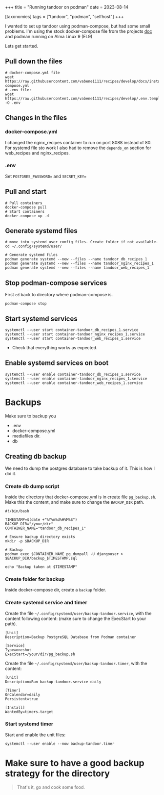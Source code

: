 +++
title = "Running tandoor on podman"
date = 2023-08-14

[taxonomies]
tags = ["tandoor", "podman", "selfhost"]
+++

I wanted to set up tandoor using podman-compose, but had some small problems.
I'm using the stock docker-compose file from the projects [doc](https://docs.tandoor.dev/install/docker/#plain) and podman running on Alma Linux 9 (EL9)

<!-- more -->

Lets get started.

## Pull down the files

```
# docker-compose.yml file
wget https://raw.githubusercontent.com/vabene1111/recipes/develop/docs/install/docker/plain/docker-compose.yml
# .env file:
wget https://raw.githubusercontent.com/vabene1111/recipes/develop/.env.template -O .env
```

## Changes in the files

### docker-compose.yml

I changed the nginx_recipes container to run on port 8088 instead of 80.
For systemd file sto work I also had to remove the `depends_on` section for web_recipes and nginx_recipes.


### .env

Set `POSTGRES_PASSWORD=` and `SECRET_KEY=`

## Pull and start

```
# Pull containers
docker-compose pull
# Start containers
docker-compose up -d
```

## Generate systemd files


```
# move into systemd user config files. Create folder if not available.
cd ~/.config/systemd/user/

# Generate systemd files
podman generate systemd --new --files --name tandoor_db_recipes_1 
podman generate systemd --new --files --name tandoor_nginx_recipes_1 
podman generate systemd --new --files --name tandoor_web_recipes_1 
```

## Stop podman-compose services

First `cd` back to directory where podman-compose is.
```
podman-compose stop
```

## Start systemd services

```
systemctl --user start container-tandoor_db_recipes_1.service
systemctl --user start container-tandoor_nginx_recipes_1.service
systemctl --user start container-tandoor_web_recipes_1.service
```

* Check that everything works as expected.

## Enable systemd services on boot

```
systemctl --user enable container-tandoor_db_recipes_1.service
systemctl --user enable container-tandoor_nginx_recipes_1.service
systemctl --user enable container-tandoor_web_recipes_1.service
```

# Backups

Make sure to backup you

* .env
* docker-compose.yml
* mediafiles dir.
* db

## Creating db backup

We need to dump the postgres database to take backup of it. This is how I did it.

### Create db dump script

Inside the directory that docker-compose.yml is in create file `pg_backup.sh`. Make this the content, and make sure to change the `BACKUP_DIR` path.

```
#!/bin/bash

TIMESTAMP=$(date +"%Y%m%d%H%M%S")
BACKUP_DIR="/your/dir"
CONTAINER_NAME="tandoor_db_recipes_1"

# Ensure backup directory exists
mkdir -p $BACKUP_DIR

# Backup
podman exec $CONTAINER_NAME pg_dumpall -U djangouser > $BACKUP_DIR/backup_$TIMESTAMP.sql

echo "Backup taken at $TIMESTAMP"
```
### Create folder for backup
Inside docker-compose dir, create a `backup` folder.

### Create systemd service and timer

Create the file `~/.config/systemd/user/backup-tandoor.service`, with the content following content: (make sure to change the ExecStart to your path).

```
[Unit]
Description=Backup PostgreSQL Database from Podman container

[Service]
Type=oneshot
ExecStart=/your/dir/pg_backup.sh
```

Create the file `~/.config/systemd/user/backup-tandoor.timer`, with the content:

```
[Unit]
Description=Run backup-tandoor.service daily

[Timer]
OnCalendar=daily
Persistent=true

[Install]
WantedBy=timers.target
```

### Start systemd timer
Start and enable the unit files:

```
systemctl --user enable --now backup-tandoor.timer
```

# Make sure to have a good backup strategy for the directory

> That's it, go and cook some food.